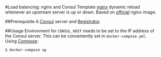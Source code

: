 #Load balancing: nginx and Consul Template
[nginx](http://nginx.org/en/) dynamic reload whenever an upstream server is up or down. Based on [official](https://registry.hub.docker.com/_/nginx/) nginx image.

##Prerequisite
A [Consul](https://www.consul.io/) server and [Registrator](https://github.com/gliderlabs/registrator).

##Usage
Environment for `CONSUL_HOST` needs to be set to the IP address of the Consul server. This can be conveniently set in `docker-compose.yml`. Using [Compose](https://github.com/docker/compose):

```console
$ docker-compose up
```
